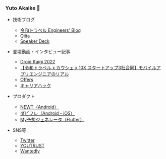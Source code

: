 ### Yuto Akaike 👋
- 技術ブログ
  - [令和トラベル Engineers' Blog](https://engineering.reiwatravel.co.jp/category/android)
  - [Qiita](https://qiita.com/yuto_aka_ike)
  - [Speaker Deck](https://speakerdeck.com/kaiketch/camerax-x-ml-kitde-pasupotoocrji-neng-woshi-zhuang)

- 登壇動画・インタビュー記事
  - [Droid Kaigi 2022](https://www.youtube.com/watch?v=SBu2J8blfac)
  - [【令和トラベル x カウシェ x 10X スタートアップ3社合同】モバイルアプリエンジニアのリアル](https://www.youtube.com/watch?v=alsIawHATxc&t=2692s)
  - [Offers](https://offers.jp/media/interviews/a_2095)
  - [キャリアハック](https://careerhack.en-japan.com/report/detail/770)
 
- プロダクト
  - [NEWT（Android）](https://newt.net/app)
  - [ダビフレ（Android・iOS）](https://www.derby-friends.com/app)
  - [My予想ジェネレータ（Flutter）](https://www.derby-friends.com/myprediction/)

- SNS等
  - [Twitter](https://twitter.com/kaikecchi)
  - [YOUTRUST](https://youtrust.jp/users/kaikecchi)
  - [Wantedly](https://www.wantedly.com/id/yuto_akaike)

<!--
**Kaiketch/Kaiketch** is a ✨ _special_ ✨ repository because its `README.md` (this file) appears on your GitHub profile.

Here are some ideas to get you started:

- 🔭 I’m currently working on ...
- 🌱 I’m currently learning ...
- 👯 I’m looking to collaborate on ...
- 🤔 I’m looking for help with ...
- 💬 Ask me about ...
- 📫 How to reach me: ...
- 😄 Pronouns: ...
- ⚡ Fun fact: ...
-->
